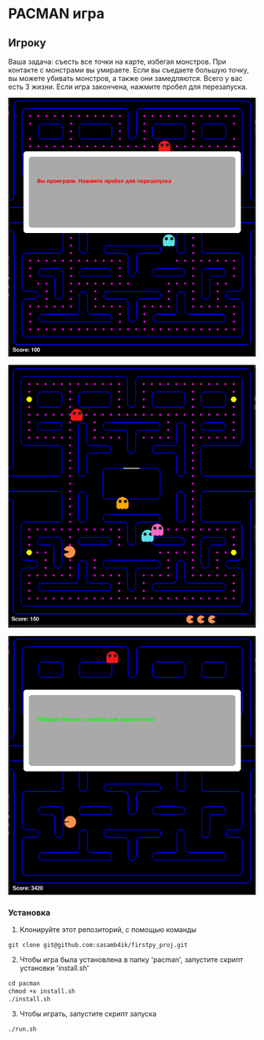 # PACMAN игра



## Игроку

Ваша задача: съесть все точки на карте, избегая монстров. При контакте с монстрами вы умираете. Если вы съедаете большую точку, вы можете убивать монстров, а также они замедляются. Всего у вас есть 3 жизни. Если игра закончена, нажмите пробел для перезапуска.

![You lost!](https://github.com/sasamb4ik/firstpy_proj/blob/dev/pacman/images/lose.png)

![You lost!](https://github.com/sasamb4ik/firstpy_proj/blob/dev/pacman/images/playing.png)

![You lost!](https://github.com/sasamb4ik/firstpy_proj/blob/dev/pacman/images/win.png)


### Установка

1) Клонируйте этот репозиторий, с помощью команды

```
git clone git@github.com:sasamb4ik/firstpy_proj.git
```

2) Чтобы игра была установлена в папку 'pacman', запустите скрипт установки 'install.sh'
```
cd pacman
chmod +x install.sh
./install.sh
```

3) Чтобы играть, запустите скрипт запуска
```
./run.sh
```
